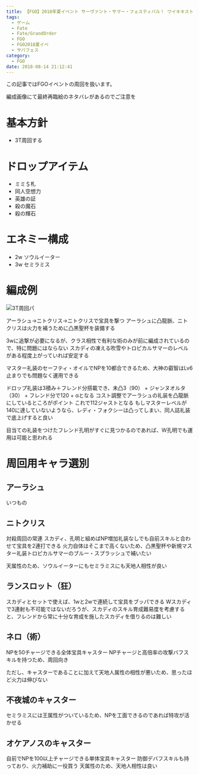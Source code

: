 ```yaml
---
title: 【FGO】2018年夏イベント サーヴァント・サマー・フェスティバル！ ワイキキストリート
tags:
  - ゲーム
  - Fate
  - Fate/GrandOrder
  - FGO
  - FGO2018夏イベ
  - サバフェス
category:
  - FGO
date: 2018-08-14 21:12:41
---
```



この記事ではFGOイベントの周回を扱います。

編成画像にて最終再臨絵のネタバレがあるのでご注意を

<!-- more -->

# 基本方針

* 3T周回する

# ドロップアイテム

* ミミ＄札
* 同人空想力
* 英雄の証
* 殺の魔石
* 殺の輝石

# エネミー構成

* 2w ソウルイーター
* 3w セミラミス

# 編成例

![3T周回パ](waikiki-street.png "3T周回パ")

アーラシュ→ニトクリス→ニトクリスで宝具を撃つ
アーラシュに凸龍脈、ニトクリスは火力を補うために凸黒聖杯を装備する

3wに追撃が必要になるが、クラス相性で有利な術のみが前に編成されているので、特に問題にはならない
スカディの凍える吹雪やトロピカルサマーのレベルがある程度上がっていれば安定する

マスター礼装のセーフティ・オイルでNPを10都合できるため、大神の叡智はLv6止まりでも問題なく運用できる

ドロップ礼装は3積み＋フレンド分搭載でき、未凸3（90） + ジャンヌオルタ（30） + フレンド分で120 + αとなる
コスト調整でアーラシュの礼装を凸龍脈にしているところがポイント
これで112ジャストとなる
もしマスターレベルが140に達していないようなら、レディ・フォクシーは凸ってしまい、同人誌礼装で底上げすると良い

目当ての礼装をつけたフレンド孔明がすぐに見つかるのであれば、W孔明でも運用は可能と思われる

# 周回用キャラ選別

## アーラシュ

いつもの

## ニトクリス

対殺周回の常連
スカディ、孔明と組めばNP増加礼装なしでも自前スキルと合わせて宝具を2連打できる
火力自体はそこまで高くないため、凸黒聖杯や新規マスター礼装トロピカルサマーのブルー・スプラッシュで補いたい

天属性のため、ソウルイーターにもセミラミスにも天地人相性が良い

## ランスロット（狂）

スカディとセットで使えば、1wと2wで連続して宝具をブッパできる
Wスカディで3連射も不可能ではないだろうが、スカディのスキル育成難易度を考慮すると、フレンドから常に十分な育成を施したスカディを借りるのは難しい

## ネロ（術）

NPを50チャージできる全体宝具キャスター
NPチャージと高倍率の攻撃バフスキルを持つため、周回向き

ただし、キャスターであることに加えて天地人属性の相性が悪いため、思ったほど火力は伸びない

## 不夜城のキャスター

セミラミスには王属性がついているため、NPを工面できるのであれば特攻が活かせる

## オケアノスのキャスター

自前でNPを100以上チャージできる単体宝具キャスター
防御デバフスキルも持っており、火力補助に一役買う
天属性のため、天地人相性は良い


